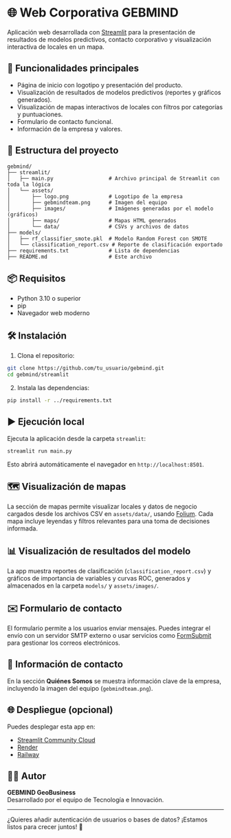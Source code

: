 
# 🌐 Web Corporativa GEBMIND

Aplicación web desarrollada con [Streamlit](https://streamlit.io/) para la presentación de resultados de modelos predictivos, contacto corporativo y visualización interactiva de locales en un mapa.

## 🚀 Funcionalidades principales

- Página de inicio con logotipo y presentación del producto.
- Visualización de resultados de modelos predictivos (reportes y gráficos generados).
- Visualización de mapas interactivos de locales con filtros por categorías y puntuaciones.
- Formulario de contacto funcional.
- Información de la empresa y valores.

## 📂 Estructura del proyecto

```
gebmind/
├── streamlit/
│   ├── main.py                  # Archivo principal de Streamlit con toda la lógica
│   └── assets/
│       ├── logo.png             # Logotipo de la empresa
│       ├── gebmindteam.png      # Imagen del equipo
│       ├── images/              # Imágenes generadas por el modelo (gráficos)
│       ├── maps/                # Mapas HTML generados
│       └── data/                # CSVs y archivos de datos
├── models/
│   ├── rf_classifier_smote.pkl  # Modelo Random Forest con SMOTE
│   └── classification_report.csv # Reporte de clasificación exportado
├── requirements.txt             # Lista de dependencias
├── README.md                    # Este archivo
```

## 📦 Requisitos

- Python 3.10 o superior
- pip
- Navegador web moderno

## 🛠️ Instalación

1. Clona el repositorio:

```bash
git clone https://github.com/tu_usuario/gebmind.git
cd gebmind/streamlit
```

2. Instala las dependencias:

```bash
pip install -r ../requirements.txt
```

## ▶️ Ejecución local

Ejecuta la aplicación desde la carpeta `streamlit`:

```bash
streamlit run main.py
```

Esto abrirá automáticamente el navegador en `http://localhost:8501`.

## 🗺️ Visualización de mapas

La sección de mapas permite visualizar locales y datos de negocio cargados desde los archivos CSV en `assets/data/`, usando [Folium](https://python-visualization.github.io/folium/). Cada mapa incluye leyendas y filtros relevantes para una toma de decisiones informada.

## 📊 Visualización de resultados del modelo

La app muestra reportes de clasificación (`classification_report.csv`) y gráficos de importancia de variables y curvas ROC, generados y almacenados en la carpeta `models/` y `assets/images/`.

## ✉️ Formulario de contacto

El formulario permite a los usuarios enviar mensajes. Puedes integrar el envío con un servidor SMTP externo o usar servicios como [FormSubmit](https://formsubmit.co/) para gestionar los correos electrónicos.

## 📌 Información de contacto

En la sección **Quiénes Somos** se muestra información clave de la empresa, incluyendo la imagen del equipo (`gebmindteam.png`).

## 🌐 Despliegue (opcional)

Puedes desplegar esta app en:

- [Streamlit Community Cloud](https://streamlit.io/cloud)
- [Render](https://render.com/)
- [Railway](https://railway.app/)

## 🧑‍💻 Autor

**GEBMIND GeoBusiness**  
Desarrollado por el equipo de Tecnología e Innovación.

---

¿Quieres añadir autenticación de usuarios o bases de datos? ¡Estamos listos para crecer juntos! 🚀
